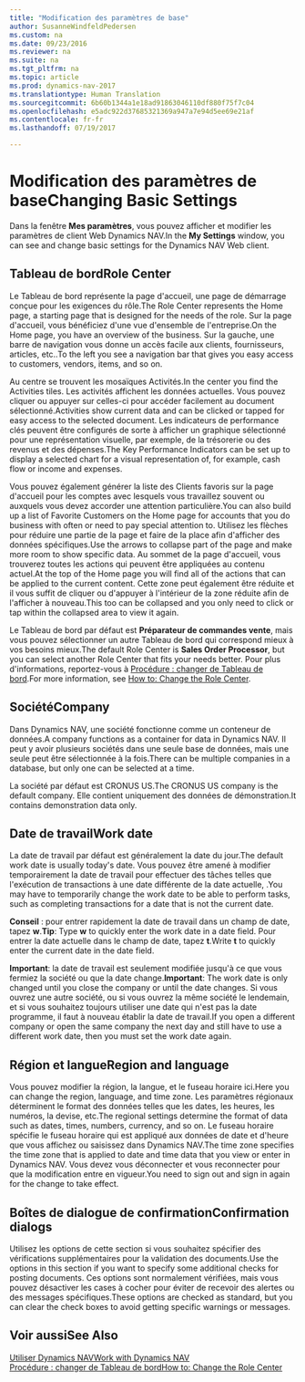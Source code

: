 ```yaml
---
title: "Modification des paramètres de base"
author: SusanneWindfeldPedersen
ms.custom: na
ms.date: 09/23/2016
ms.reviewer: na
ms.suite: na
ms.tgt_pltfrm: na
ms.topic: article
ms.prod: dynamics-nav-2017
ms.translationtype: Human Translation
ms.sourcegitcommit: 6b60b1344a1e18ad91863046110df880f75f7c04
ms.openlocfilehash: e5adc922d37685321369a947a7e94d5ee69e21af
ms.contentlocale: fr-fr
ms.lasthandoff: 07/19/2017

---
```


# <a name="changing-basic-settings"></a><span data-ttu-id="1c971-102">Modification des paramètres de base</span><span class="sxs-lookup"><span data-stu-id="1c971-102">Changing Basic Settings</span></span>
<span data-ttu-id="1c971-103">Dans la fenêtre **Mes paramètres**, vous pouvez afficher et modifier les paramètres de client Web Dynamics NAV.</span><span class="sxs-lookup"><span data-stu-id="1c971-103">In the **My Settings** window, you can see and change basic settings for the Dynamics NAV Web client.</span></span>  

## <a name="role-center"></a><span data-ttu-id="1c971-104">Tableau de bord</span><span class="sxs-lookup"><span data-stu-id="1c971-104">Role Center</span></span>
<span data-ttu-id="1c971-105">Le Tableau de bord représente la page d'accueil, une page de démarrage conçue pour les exigences du rôle.</span><span class="sxs-lookup"><span data-stu-id="1c971-105">The Role Center represents the Home page, a starting page that is designed for the needs of the role.</span></span> <span data-ttu-id="1c971-106">Sur la page d'accueil, vous bénéficiez d'une vue d'ensemble de l'entreprise.</span><span class="sxs-lookup"><span data-stu-id="1c971-106">On the Home page, you have an overview of the business.</span></span> <span data-ttu-id="1c971-107">Sur la gauche, une barre de navigation vous donne un accès facile aux clients, fournisseurs, articles, etc..</span><span class="sxs-lookup"><span data-stu-id="1c971-107">To the left you see a navigation bar that gives you easy access to customers, vendors, items, and so on.</span></span>

<span data-ttu-id="1c971-108">Au centre se trouvent les mosaïques Activités.</span><span class="sxs-lookup"><span data-stu-id="1c971-108">In the center you find the Activities tiles.</span></span> <span data-ttu-id="1c971-109">Les activités affichent les données actuelles. Vous pouvez cliquer ou appuyer sur celles-ci pour accéder facilement au document sélectionné.</span><span class="sxs-lookup"><span data-stu-id="1c971-109">Activities show current data and can be clicked or tapped for easy access to the selected document.</span></span> <span data-ttu-id="1c971-110">Les indicateurs de performance clés peuvent être configurés de sorte à afficher un graphique sélectionné pour une représentation visuelle, par exemple, de la trésorerie ou des revenus et des dépenses.</span><span class="sxs-lookup"><span data-stu-id="1c971-110">The Key Performance Indicators can be set up to display a selected chart for a visual representation of, for example, cash flow or income and expenses.</span></span>

<span data-ttu-id="1c971-111">Vous pouvez également générer la liste des Clients favoris sur la page d'accueil pour les comptes avec lesquels vous travaillez souvent ou auxquels vous devez accorder une attention particulière.</span><span class="sxs-lookup"><span data-stu-id="1c971-111">You can also build up a list of Favorite Customers on the Home page for accounts that you do business with often or need to pay special attention to.</span></span> <span data-ttu-id="1c971-112">Utilisez les flèches pour réduire une partie de la page et faire de la place afin d'afficher des données spécifiques.</span><span class="sxs-lookup"><span data-stu-id="1c971-112">Use the arrows to collapse part of the page and make more room to show specific data.</span></span> <span data-ttu-id="1c971-113">Au sommet de la page d'accueil, vous trouverez toutes les actions qui peuvent être appliquées au contenu actuel.</span><span class="sxs-lookup"><span data-stu-id="1c971-113">At the top of the Home page you will find all of the actions that can be applied to the current content.</span></span> <span data-ttu-id="1c971-114">Cette zone peut également être réduite et il vous suffit de cliquer ou d'appuyer à l'intérieur de la zone réduite afin de l'afficher à nouveau.</span><span class="sxs-lookup"><span data-stu-id="1c971-114">This too can be collapsed and you only need to click or tap within the collapsed area to view it again.</span></span>

<span data-ttu-id="1c971-115">Le Tableau de bord par défaut est **Préparateur de commandes vente**, mais vous pouvez sélectionner un autre Tableau de bord qui correspond mieux à vos besoins mieux.</span><span class="sxs-lookup"><span data-stu-id="1c971-115">The default Role Center is **Sales Order Processor**, but you can select another Role Center that fits your needs better.</span></span> <span data-ttu-id="1c971-116">Pour plus d'informations, reportez-vous à [Procédure : changer de Tableau de bord](ui-change-role.md).</span><span class="sxs-lookup"><span data-stu-id="1c971-116">For more information, see [How to: Change the Role Center](ui-change-role.md).</span></span>

## <a name="company"></a><span data-ttu-id="1c971-117">Société</span><span class="sxs-lookup"><span data-stu-id="1c971-117">Company</span></span>
<span data-ttu-id="1c971-118">Dans Dynamics NAV, une société fonctionne comme un conteneur de données.</span><span class="sxs-lookup"><span data-stu-id="1c971-118">A company functions as a container for data in Dynamics NAV.</span></span> <span data-ttu-id="1c971-119">Il peut y avoir plusieurs sociétés dans une seule base de données, mais une seule peut être sélectionnée à la fois.</span><span class="sxs-lookup"><span data-stu-id="1c971-119">There can be multiple companies in a database, but only one can be selected at a time.</span></span>

<span data-ttu-id="1c971-120">La société par défaut est CRONUS US.</span><span class="sxs-lookup"><span data-stu-id="1c971-120">The CRONUS US company is the default company.</span></span> <span data-ttu-id="1c971-121">Elle contient uniquement des données de démonstration.</span><span class="sxs-lookup"><span data-stu-id="1c971-121">It contains demonstration data only.</span></span>   

## <a name="work-date"></a><span data-ttu-id="1c971-122">Date de travail</span><span class="sxs-lookup"><span data-stu-id="1c971-122">Work date</span></span>
<span data-ttu-id="1c971-123">La date de travail par défaut est généralement la date du jour.</span><span class="sxs-lookup"><span data-stu-id="1c971-123">The default work date is usually today's date.</span></span> <span data-ttu-id="1c971-124">Vous pouvez être amené à modifier temporairement la date de travail pour effectuer des tâches telles que l'exécution de transactions à une date différente de la date actuelle, .</span><span class="sxs-lookup"><span data-stu-id="1c971-124">You may have to temporarily change the work date to be able to perform tasks, such as completing transactions for a date that is not the current date.</span></span>

<span data-ttu-id="1c971-125">**Conseil** : pour entrer rapidement la date de travail dans un champ de date, tapez **w**.</span><span class="sxs-lookup"><span data-stu-id="1c971-125">**Tip**: Type **w** to quickly enter the work date in a date field.</span></span> <span data-ttu-id="1c971-126">Pour entrer la date actuelle dans le champ de date, tapez **t**.</span><span class="sxs-lookup"><span data-stu-id="1c971-126">Write **t** to quickly enter the current date in the date field.</span></span>

<span data-ttu-id="1c971-127">**Important**: la date de travail est seulement modifiée jusqu'à ce que vous fermiez la société ou que la date change.</span><span class="sxs-lookup"><span data-stu-id="1c971-127">**Important**: The work date is only changed until you close the company or until the date changes.</span></span> <span data-ttu-id="1c971-128">Si vous ouvrez une autre société, ou si vous ouvrez la même société le lendemain, et si vous souhaitez toujours utiliser une date qui n'est pas la date programme, il faut à nouveau établir la date de travail.</span><span class="sxs-lookup"><span data-stu-id="1c971-128">If you open a different company or open the same company the next day and still have to use a different work date, then you must set the work date again.</span></span>

## <a name="region-and-language"></a><span data-ttu-id="1c971-129">Région et langue</span><span class="sxs-lookup"><span data-stu-id="1c971-129">Region and language</span></span>
<span data-ttu-id="1c971-130">Vous pouvez modifier la région, la langue, et le fuseau horaire ici.</span><span class="sxs-lookup"><span data-stu-id="1c971-130">Here you can change the region, language, and time zone.</span></span> <span data-ttu-id="1c971-131">Les paramètres régionaux déterminent le format des données telles que les dates, les heures, les numéros, la devise, etc.</span><span class="sxs-lookup"><span data-stu-id="1c971-131">The regional settings determine the format of data such as dates, times, numbers, currency, and so on.</span></span> <span data-ttu-id="1c971-132">Le fuseau horaire spécifie le fuseau horaire qui est appliqué aux données de date et d'heure que vous affichez ou saisissez dans Dynamics NAV.</span><span class="sxs-lookup"><span data-stu-id="1c971-132">The time zone specifies the time zone that is applied to date and time data that you view or enter in Dynamics NAV.</span></span> <span data-ttu-id="1c971-133">Vous devez vous déconnecter et vous reconnecter pour que la modification entre en vigueur.</span><span class="sxs-lookup"><span data-stu-id="1c971-133">You need to sign out and sign in again for the change to take effect.</span></span>

## <a name="confirmation-dialogs"></a><span data-ttu-id="1c971-134">Boîtes de dialogue de confirmation</span><span class="sxs-lookup"><span data-stu-id="1c971-134">Confirmation dialogs</span></span>
<span data-ttu-id="1c971-135">Utilisez les options de cette section si vous souhaitez spécifier des vérifications supplémentaires pour la validation des documents.</span><span class="sxs-lookup"><span data-stu-id="1c971-135">Use the options in this section if you want to specify some additional checks for posting documents.</span></span> <span data-ttu-id="1c971-136">Ces options sont normalement vérifiées, mais vous pouvez désactiver les cases à cocher pour éviter de recevoir des alertes ou des messages spécifiques.</span><span class="sxs-lookup"><span data-stu-id="1c971-136">These options are checked as standard, but you can clear the check boxes to avoid getting specific warnings or messages.</span></span>

## <a name="see-also"></a><span data-ttu-id="1c971-137">Voir aussi</span><span class="sxs-lookup"><span data-stu-id="1c971-137">See Also</span></span>
[<span data-ttu-id="1c971-138">Utiliser Dynamics NAV</span><span class="sxs-lookup"><span data-stu-id="1c971-138">Work with Dynamics NAV</span></span>](ui-work-product.md)  
[<span data-ttu-id="1c971-139">Procédure : changer de Tableau de bord</span><span class="sxs-lookup"><span data-stu-id="1c971-139">How to: Change the Role Center</span></span>](ui-change-role.md)  

